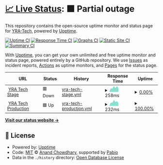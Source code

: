 # [📈 Live Status](https://status.yratech.com): <!--live status--> **🟧 Partial outage**

This repository contains the open-source uptime monitor and status page for [YRA-Tech](https://status.yratech.com), powered by [Upptime](https://github.com/upptime/upptime).

[![Uptime CI](https://github.com/YRA-Tech/upptime/workflows/Uptime%20CI/badge.svg)](https://github.com/YRA-Tech/upptime/actions?query=workflow%3A%22Uptime+CI%22)
[![Response Time CI](https://github.com/YRA-Tech/upptime/workflows/Response%20Time%20CI/badge.svg)](https://github.com/YRA-Tech/upptime/actions?query=workflow%3A%22Response+Time+CI%22)
[![Graphs CI](https://github.com/YRA-Tech/upptime/workflows/Graphs%20CI/badge.svg)](https://github.com/YRA-Tech/upptime/actions?query=workflow%3A%22Graphs+CI%22)
[![Static Site CI](https://github.com/YRA-Tech/upptime/workflows/Static%20Site%20CI/badge.svg)](https://github.com/YRA-Tech/upptime/actions?query=workflow%3A%22Static+Site+CI%22)
[![Summary CI](https://github.com/YRA-Tech/upptime/workflows/Summary%20CI/badge.svg)](https://github.com/YRA-Tech/upptime/actions?query=workflow%3A%22Summary+CI%22)

With [Upptime](https://upptime.js.org), you can get your own unlimited and free uptime monitor and status page, powered entirely by a GitHub repository. We use [Issues](https://github.com/YRA-Tech/upptime/issues) as incident reports, [Actions](https://github.com/YRA-Tech/upptime/actions) as uptime monitors, and [Pages](https://status.yratech.com) for the status page.

<!--start: status pages-->
<!-- This summary is generated by Upptime (https://github.com/upptime/upptime) -->
<!-- Do not edit this manually, your changes will be overwritten -->
<!-- prettier-ignore -->
| URL | Status | History | Response Time | Uptime |
| --- | ------ | ------- | ------------- | ------ |
| <img alt="" src="https://icons.duckduckgo.com/ip3/stage.yratech.com.ico" height="13"> [YRA Tech Stage](https://stage.yratech.com) | 🟥 Down | [yra-tech-stage.yml](https://github.com/YRA-Tech/upptime/commits/HEAD/history/yra-tech-stage.yml) | <details><summary><img alt="Response time graph" src="./graphs/yra-tech-stage/response-time-week.png" height="20"> 258ms</summary><br><a href="https://YRA-Tech.github.io/upptime/history/yra-tech-stage"><img alt="Response time 258" src="https://img.shields.io/endpoint?url=https%3A%2F%2Fraw.githubusercontent.com%2FYRA-Tech%2Fupptime%2FHEAD%2Fapi%2Fyra-tech-stage%2Fresponse-time.json"></a><br><a href="https://YRA-Tech.github.io/upptime/history/yra-tech-stage"><img alt="24-hour response time 194" src="https://img.shields.io/endpoint?url=https%3A%2F%2Fraw.githubusercontent.com%2FYRA-Tech%2Fupptime%2FHEAD%2Fapi%2Fyra-tech-stage%2Fresponse-time-day.json"></a><br><a href="https://YRA-Tech.github.io/upptime/history/yra-tech-stage"><img alt="7-day response time 258" src="https://img.shields.io/endpoint?url=https%3A%2F%2Fraw.githubusercontent.com%2FYRA-Tech%2Fupptime%2FHEAD%2Fapi%2Fyra-tech-stage%2Fresponse-time-week.json"></a><br><a href="https://YRA-Tech.github.io/upptime/history/yra-tech-stage"><img alt="30-day response time 258" src="https://img.shields.io/endpoint?url=https%3A%2F%2Fraw.githubusercontent.com%2FYRA-Tech%2Fupptime%2FHEAD%2Fapi%2Fyra-tech-stage%2Fresponse-time-month.json"></a><br><a href="https://YRA-Tech.github.io/upptime/history/yra-tech-stage"><img alt="1-year response time 258" src="https://img.shields.io/endpoint?url=https%3A%2F%2Fraw.githubusercontent.com%2FYRA-Tech%2Fupptime%2FHEAD%2Fapi%2Fyra-tech-stage%2Fresponse-time-year.json"></a></details> | <details><summary><a href="https://YRA-Tech.github.io/upptime/history/yra-tech-stage">0.00%</a></summary><a href="https://YRA-Tech.github.io/upptime/history/yra-tech-stage"><img alt="All-time uptime 0.00%" src="https://img.shields.io/endpoint?url=https%3A%2F%2Fraw.githubusercontent.com%2FYRA-Tech%2Fupptime%2FHEAD%2Fapi%2Fyra-tech-stage%2Fuptime.json"></a><br><a href="https://YRA-Tech.github.io/upptime/history/yra-tech-stage"><img alt="24-hour uptime 0.00%" src="https://img.shields.io/endpoint?url=https%3A%2F%2Fraw.githubusercontent.com%2FYRA-Tech%2Fupptime%2FHEAD%2Fapi%2Fyra-tech-stage%2Fuptime-day.json"></a><br><a href="https://YRA-Tech.github.io/upptime/history/yra-tech-stage"><img alt="7-day uptime 0.00%" src="https://img.shields.io/endpoint?url=https%3A%2F%2Fraw.githubusercontent.com%2FYRA-Tech%2Fupptime%2FHEAD%2Fapi%2Fyra-tech-stage%2Fuptime-week.json"></a><br><a href="https://YRA-Tech.github.io/upptime/history/yra-tech-stage"><img alt="30-day uptime 0.00%" src="https://img.shields.io/endpoint?url=https%3A%2F%2Fraw.githubusercontent.com%2FYRA-Tech%2Fupptime%2FHEAD%2Fapi%2Fyra-tech-stage%2Fuptime-month.json"></a><br><a href="https://YRA-Tech.github.io/upptime/history/yra-tech-stage"><img alt="1-year uptime 0.00%" src="https://img.shields.io/endpoint?url=https%3A%2F%2Fraw.githubusercontent.com%2FYRA-Tech%2Fupptime%2FHEAD%2Fapi%2Fyra-tech-stage%2Fuptime-year.json"></a></details>
| <img alt="" src="https://icons.duckduckgo.com/ip3/yratech.com.ico" height="13"> [YRA Tech Production](https://yratech.com) | 🟩 Up | [yra-tech-production.yml](https://github.com/YRA-Tech/upptime/commits/HEAD/history/yra-tech-production.yml) | <details><summary><img alt="Response time graph" src="./graphs/yra-tech-production/response-time-week.png" height="20"> 232ms</summary><br><a href="https://YRA-Tech.github.io/upptime/history/yra-tech-production"><img alt="Response time 232" src="https://img.shields.io/endpoint?url=https%3A%2F%2Fraw.githubusercontent.com%2FYRA-Tech%2Fupptime%2FHEAD%2Fapi%2Fyra-tech-production%2Fresponse-time.json"></a><br><a href="https://YRA-Tech.github.io/upptime/history/yra-tech-production"><img alt="24-hour response time 142" src="https://img.shields.io/endpoint?url=https%3A%2F%2Fraw.githubusercontent.com%2FYRA-Tech%2Fupptime%2FHEAD%2Fapi%2Fyra-tech-production%2Fresponse-time-day.json"></a><br><a href="https://YRA-Tech.github.io/upptime/history/yra-tech-production"><img alt="7-day response time 232" src="https://img.shields.io/endpoint?url=https%3A%2F%2Fraw.githubusercontent.com%2FYRA-Tech%2Fupptime%2FHEAD%2Fapi%2Fyra-tech-production%2Fresponse-time-week.json"></a><br><a href="https://YRA-Tech.github.io/upptime/history/yra-tech-production"><img alt="30-day response time 232" src="https://img.shields.io/endpoint?url=https%3A%2F%2Fraw.githubusercontent.com%2FYRA-Tech%2Fupptime%2FHEAD%2Fapi%2Fyra-tech-production%2Fresponse-time-month.json"></a><br><a href="https://YRA-Tech.github.io/upptime/history/yra-tech-production"><img alt="1-year response time 232" src="https://img.shields.io/endpoint?url=https%3A%2F%2Fraw.githubusercontent.com%2FYRA-Tech%2Fupptime%2FHEAD%2Fapi%2Fyra-tech-production%2Fresponse-time-year.json"></a></details> | <details><summary><a href="https://YRA-Tech.github.io/upptime/history/yra-tech-production">100.00%</a></summary><a href="https://YRA-Tech.github.io/upptime/history/yra-tech-production"><img alt="All-time uptime 100.00%" src="https://img.shields.io/endpoint?url=https%3A%2F%2Fraw.githubusercontent.com%2FYRA-Tech%2Fupptime%2FHEAD%2Fapi%2Fyra-tech-production%2Fuptime.json"></a><br><a href="https://YRA-Tech.github.io/upptime/history/yra-tech-production"><img alt="24-hour uptime 100.00%" src="https://img.shields.io/endpoint?url=https%3A%2F%2Fraw.githubusercontent.com%2FYRA-Tech%2Fupptime%2FHEAD%2Fapi%2Fyra-tech-production%2Fuptime-day.json"></a><br><a href="https://YRA-Tech.github.io/upptime/history/yra-tech-production"><img alt="7-day uptime 100.00%" src="https://img.shields.io/endpoint?url=https%3A%2F%2Fraw.githubusercontent.com%2FYRA-Tech%2Fupptime%2FHEAD%2Fapi%2Fyra-tech-production%2Fuptime-week.json"></a><br><a href="https://YRA-Tech.github.io/upptime/history/yra-tech-production"><img alt="30-day uptime 100.00%" src="https://img.shields.io/endpoint?url=https%3A%2F%2Fraw.githubusercontent.com%2FYRA-Tech%2Fupptime%2FHEAD%2Fapi%2Fyra-tech-production%2Fuptime-month.json"></a><br><a href="https://YRA-Tech.github.io/upptime/history/yra-tech-production"><img alt="1-year uptime 100.00%" src="https://img.shields.io/endpoint?url=https%3A%2F%2Fraw.githubusercontent.com%2FYRA-Tech%2Fupptime%2FHEAD%2Fapi%2Fyra-tech-production%2Fuptime-year.json"></a></details>

<!--end: status pages-->

[**Visit our status website →**](https://status.yratech.com)

## 📄 License

- Powered by: [Upptime](https://github.com/upptime/upptime)
- Code: [MIT](./LICENSE) © [Anand Chowdhary](https://anandchowdhary.com), supported by [Pabio](https://pabio.com)
- Data in the `./history` directory: [Open Database License](https://opendatacommons.org/licenses/odbl/1-0/)
